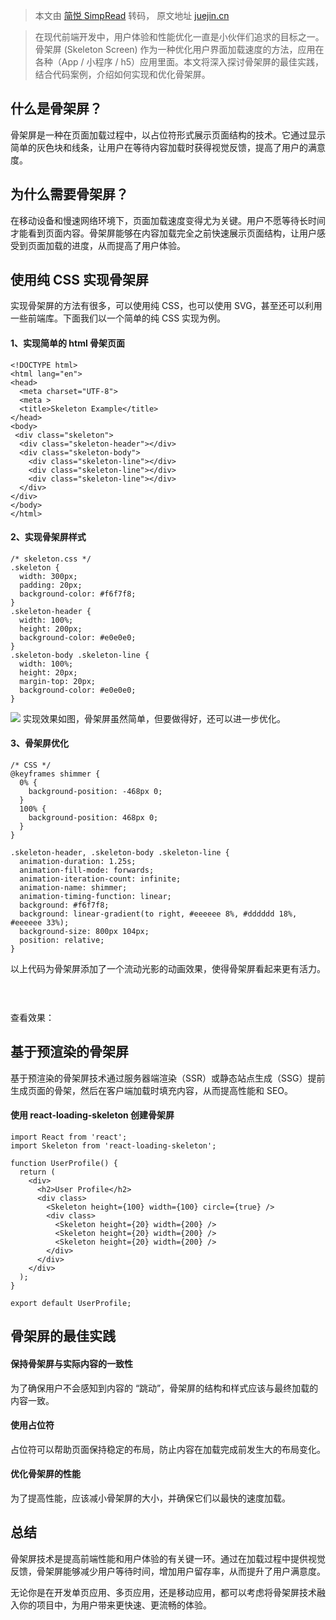 > 本文由 [简悦 SimpRead](http://ksria.com/simpread/) 转码， 原文地址 [juejin.cn](https://juejin.cn/post/7281162206946721829?searchId=2024011609412312EDD0E05BFA1C6769DA)

> 在现代前端开发中，用户体验和性能优化一直是小伙伴们追求的目标之一。骨架屏 (Skeleton Screen) 作为一种优化用户界面加载速度的方法，应用在各种（App / 小程序 / h5）应用里面。本文将深入探讨骨架屏的最佳实践，结合代码案例，介绍如何实现和优化骨架屏。

什么是骨架屏？
-------

骨架屏是一种在页面加载过程中，以占位符形式展示页面结构的技术。它通过显示简单的灰色块和线条，让用户在等待内容加载时获得视觉反馈，提高了用户的满意度。

为什么需要骨架屏？
---------

在移动设备和慢速网络环境下，页面加载速度变得尤为关键。用户不愿等待长时间才能看到页面内容。骨架屏能够在内容加载完全之前快速展示页面结构，让用户感受到页面加载的进度，从而提高了用户体验。

使用纯 CSS 实现骨架屏
-------------

实现骨架屏的方法有很多，可以使用纯 CSS，也可以使用 SVG，甚至还可以利用一些前端库。下面我们以一个简单的纯 CSS 实现为例。

#### 1、实现简单的 html 骨架页面

```
<!DOCTYPE html>
<html lang="en">
<head>
  <meta charset="UTF-8">
  <meta >
  <title>Skeleton Example</title>
</head>
<body>
 <div class="skeleton">
  <div class="skeleton-header"></div>
  <div class="skeleton-body">
    <div class="skeleton-line"></div>
    <div class="skeleton-line"></div>
    <div class="skeleton-line"></div>
  </div>
</div>
</body>
</html>
```

#### 2、实现骨架屏样式

```
/* skeleton.css */
.skeleton {
  width: 300px;
  padding: 20px;
  background-color: #f6f7f8;
}
.skeleton-header {
  width: 100%;
  height: 200px;
  background-color: #e0e0e0;
}
.skeleton-body .skeleton-line {
  width: 100%;
  height: 20px;
  margin-top: 20px;
  background-color: #e0e0e0;
}
```

![](https://p3-juejin.byteimg.com/tos-cn-i-k3u1fbpfcp/b6a9abc97bd14e64bdb9466f0c0738b3~tplv-k3u1fbpfcp-jj-mark:3024:0:0:0:q75.awebp#?w=340&h=363&s=3938&e=png&b=dcdbdc) 实现效果如图，骨架屏虽然简单，但要做得好，还可以进一步优化。

#### 3、骨架屏优化

```
/* CSS */
@keyframes shimmer {
  0% {
    background-position: -468px 0;
  }
  100% {
    background-position: 468px 0;
  }
}

.skeleton-header, .skeleton-body .skeleton-line {
  animation-duration: 1.25s;
  animation-fill-mode: forwards;
  animation-iteration-count: infinite;
  animation-name: shimmer;
  animation-timing-function: linear;
  background: #f6f7f8;
  background: linear-gradient(to right, #eeeeee 8%, #dddddd 18%, #eeeeee 33%);
  background-size: 800px 104px;
  position: relative;
}
```

以上代码为骨架屏添加了一个流动光影的动画效果，使得骨架屏看起来更有活力。

查看效果： ![](data:image/png;base64,iVBORw0KGgoAAAANSUhEUgAAADwAAAA8CAYAAAA6/NlyAAAAJElEQVRoge3BMQEAAADCoPVP7WkJoAAAAAAAAAAAAAAAAAAAbjh8AAFte11jAAAAAElFTkSuQmCC)

基于预渲染的骨架屏
---------

基于预渲染的骨架屏技术通过服务器端渲染（SSR）或静态站点生成（SSG）提前生成页面的骨架，然后在客户端加载时填充内容，从而提高性能和 SEO。

#### 使用 react-loading-skeleton 创建骨架屏

```
import React from 'react';
import Skeleton from 'react-loading-skeleton';

function UserProfile() {
  return (
    <div>
      <h2>User Profile</h2>
      <div class>
        <Skeleton height={100} width={100} circle={true} />
        <div class>
          <Skeleton height={20} width={200} />
          <Skeleton height={20} width={200} />
          <Skeleton height={20} width={200} />
        </div>
      </div>
    </div>
  );
}

export default UserProfile;
```

骨架屏的最佳实践
--------

#### 保持骨架屏与实际内容的一致性

为了确保用户不会感知到内容的 “跳动”，骨架屏的结构和样式应该与最终加载的内容一致。

#### 使用占位符

占位符可以帮助页面保持稳定的布局，防止内容在加载完成前发生大的布局变化。

#### 优化骨架屏的性能

为了提高性能，应该减小骨架屏的大小，并确保它们以最快的速度加载。

总结
--

骨架屏技术是提高前端性能和用户体验的有关键一环。通过在加载过程中提供视觉反馈，骨架屏能够减少用户等待时间，增加用户留存率，从而提升了用户满意度。

无论你是在开发单页应用、多页应用，还是移动应用，都可以考虑将骨架屏技术融入你的项目中，为用户带来更快速、更流畅的体验。